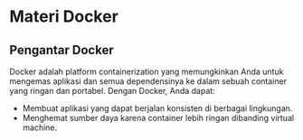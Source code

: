 # Materi Docker
## Pengantar Docker
Docker adalah platform containerization yang memungkinkan Anda untuk mengemas aplikasi dan semua dependensinya ke dalam sebuah container yang ringan dan portabel. Dengan Docker, Anda dapat:
- Membuat aplikasi yang dapat berjalan konsisten di berbagai lingkungan.
- Menghemat sumber daya karena container lebih ringan dibanding virtual machine.
